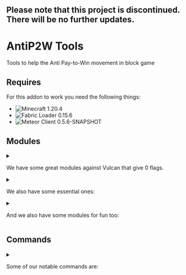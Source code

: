 ## Please note that this project is discontinued. There will be no further updates.

# AntiP2W Tools
Tools to help the Anti Pay-to-Win movement in block game

## Requires
For this addon to work you need the following things:
- ![Minecraft 1.20.4](https://img.shields.io/badge/Minecraft-1.20.4-00cc00.svg)
- ![Fabric Loader 0.15.6](https://img.shields.io/badge/Fabric_Loader-0.15.6-807a6d.svg)
- ![Meteor Client 0.5.6-SNAPSHOT](https://img.shields.io/badge/Meteor_Client-0.5.6--SNAPSHOT-913de2.svg)


## Modules
<details>
<summary>
  
We have some great modules against Vulcan that give 0 flags.

</summary>
<p>- Boat Fly (395 bps max)</p>
<p>- Elytra Fly (elytra takes no durability, 70 bps max)</p>
<p>- Glide</p>
<p>- Spider</p>
</details>

<details>
<summary>
  
We also have some essential ones:

</summary>
<p>- Anti Vanish</p>
<p>- Auto Login</p>
<p>- Auto Sign Plus</p>
<p>- Chat Filter</p>
<p>- Packet Logger</p>
<p>- Storage No Render</p>
</details>

<details>
<summary>
  
And we also have some modules for fun too:

</summary>
<p>- Creative Puke</p>
<p>- Fidget Spinner</p>
<p>- Minesweeper</p>
<p>- Trampoline</p>
</details>

## Commands
<details>
<summary>
  
Some of our notable commands are: 

</summary>
<p>- shulker-counter</p>
<p>- chest</p>
<p>- hotbar-clear</p>
</details>
